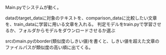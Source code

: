 Main.pyでシステムが動く。

dataのtarget_dataに対象のテキストを、comparison_dataに比較したい文章を、train_dataに学習に用いる文章を入れる。
判定モデルをtrain.pyで学習させるか、フォルダからモデルをダウンロードさせるか選ぶ

srcのmain.pyのborder(類似度のしきい値)を書くと、しきい値を超えた文章のファイルパスが類似度の高い順に出てくる。